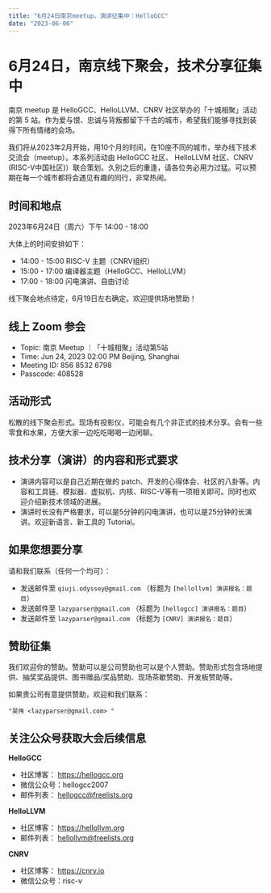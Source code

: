 ```yaml
---
title: "6月24日南京meetup，演讲征集中｜HelloGCC"
date: "2023-06-06"
---
```


# 6月24日，南京线下聚会，技术分享征集中

南京 meetup 是 HelloGCC、HelloLLVM、CNRV 社区举办的「十城相聚」活动的第 5 站。作为爱与恨、忠诚与背叛都留下千古的城市，希望我们能够寻找到装得下所有情绪的会场。

我们将从2023年2月开始，用10个月的时间，在10座不同的城市，举办线下技术交流会（meetup）。本系列活动由 HelloGCC 社区、 HelloLLVM 社区、CNRV (RISC-V中国社区)）联合策划。久别之后的重逢，请各位务必用力过猛。可以预期在每一个城市都将会遇见有趣的同行，非常热闹。

## 时间和地点

2023年6月24日（周六）下午 14:00 - 18:00

大体上的时间安排如下：

- 14:00 - 15:00 RISC-V 主题（CNRV组织）
- 15:00 - 17:00 编译器主题（HelloGCC、HelloLLVM）
- 17:00 - 18:00 闪电演讲、自由讨论

线下聚会地点待定，6月19日左右确定。欢迎提供场地赞助！

## 线上 Zoom 参会

- Topic: 南京 Meetup ｜「十城相聚」活动第5站
- Time: Jun 24, 2023 02:00 PM Beijing, Shanghai
- Meeting ID: 856 8532 6798
- Passcode: 408528

## 活动形式

松散的线下聚会形式。现场有投影仪，可能会有几个非正式的技术分享。会有一些零食和水果，方便大家一边吃吃喝喝一边闲聊。

## 技术分享（演讲）的内容和形式要求

- 演讲内容可以是自己近期在做的 patch、开发的心得体会、社区的八卦等。内容和工具链、模拟器、虚拟机、内核、RISC-V等有一项相关即可。同时也欢迎介绍新技术领域的进展。
- 演讲时长没有严格要求，可以是5分钟的闪电演讲，也可以是25分钟的长演讲。欢迎新语言、新工具的 Tutorial。

## 如果您想要分享

请和我们联系（任何一个均可）：

- 发送邮件至 `qiuji.odyssey@gmail.com` （标题为 `[hellollvm] 演讲报名：题目`）
- 发送邮件至 `lazyparser@gmail.com` （标题为 `[hellogcc] 演讲报名：题目`）
- 发送邮件至 `lazyparser@gmail.com` （标题为 `[CNRV] 演讲报名：题目`）

## 赞助征集

我们欢迎你的赞助。赞助可以是公司赞助也可以是个人赞助。赞助形式包含场地提供、抽奖奖品提供、图书赠品/奖品赞助、现场茶歇赞助、开发板赞助等。

如果贵公司有意提供赞助，欢迎和我们联系：  

`"吴伟 <lazyparser@gmail.com> "`

## 关注公众号获取大会后续信息

**HelloGCC**

- 社区博客： https://hellogcc.org
- 微信公众号：hellogcc2007
- 邮件列表： hellogcc@freelists.org

**HelloLLVM**

- 社区博客： https://hellollvm.org
- 邮件列表： hellollvm@freelists.org

**CNRV**
- 社区博客： https://cnrv.io
- 微信公众号：risc-v